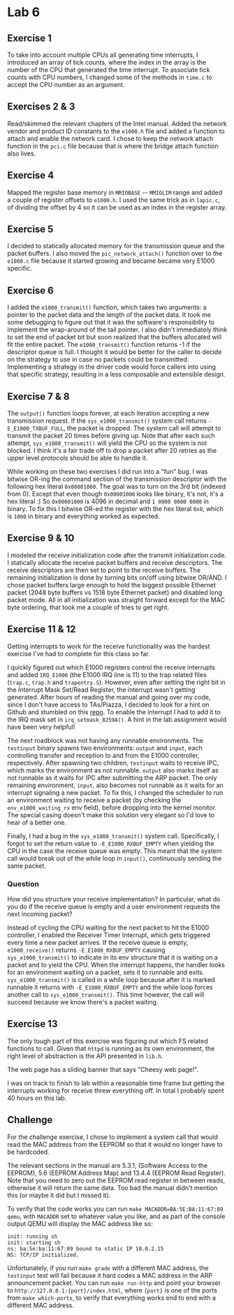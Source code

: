 # Lab 6

## Exercise 1

To take into account multiple CPUs all generating time interrupts, I introduced an array of tick counts, where the index in the array is the number of the CPU that generated the time interrupt. To associate tick counts with CPU numbers, I changed some of the methods in `time.c` to accept the CPU number as an argument.

## Exercises 2 & 3

Read/skimmed the relevant chapters of the Intel manual. Added the network vendor and product ID constants to the `e1000.h` file and added a function to attach and enable the network card. I chose to keep the network attach function in the `pci.c` file because that is where the bridge attach function also lives.

## Exercise 4

Mapped the register base memory in `MMIOBASE` -- `MMIOLIM` range and added a couple of register offsets to `e1000.h`. I used the same trick as in `lapic.c`, of dividing the offset by 4 so it can be used as an index in the register array.

## Exercise 5

I decided to statically allocated memory for the transmission queue and the packet buffers. I also moved the `pic_network_attach()` function over to the `e1000.c` file because it started growing and became became very E1000 specific.

## Exercise 6

I added the `e1000_transmit()` function, which takes two arguments: a pointer to the packet data and the length of the packet data. It took me some debugging to figure out that it was the software's responsibility to implement the wrap-around of the tail pointer. I also didn't immediately think to set the end of packet bit but soon realized that the buffers allocated will fit the entire packet. The `e1000_transmit()` function returns -1 if the descriptor queue is full. I thought it would be better for the caller to decide on the strategy to use in case no packets could be transmitted. Implementing a strategy in the driver code would force callers into using that specific strategy, resulting in a less composable and extensible design.

## Exercise 7 & 8

The `output()` function loops forever, at each iteration accepting a new transmission request. If the `sys_e1000_transmit()` system call returns `-E_E1000_TXBUF_FULL`, the packet is dropped. The system call will attempt to transmit the packet 20 times before giving up. Note that after each such attempt, `sys_e1000_transmit()` will yield the CPU so the system is not blocked. I think it's a fair trade off to drop a packet after 20 retries as the upper level protocols should be able to handle it.

While working on these two exercises I did run into a "fun" bug. I was bitwise OR-ing the command section of the transmission descriptor with the following hex literal `0x00001000`. The goal was to turn on the 3rd bit (indexed from 0). Except that even though `0x00001000` looks like binary, it's not, it's a hex literal :) So `0x00001000` is 4096 in decimal and `1 0000 0000 0000` in binary. To fix this I bitwise OR-ed the register with the hex literal `0x8`, which is `1000` in binary and everything worked as expected.

## Exercise 9 & 10

I modeled the receive initialization code after the transmit initialization code. I statically allocate the receive packet buffers and receive descriptors. The receive descriptors are then set to point to the receive buffers. The remaining initialization is done by turning bits on/off using bitwise OR/AND. I chose packet buffers large enough to hold the biggest possible Ethernet packet (2048 byte buffers vs 1518 byte Ethernet packet) and disabled long packet mode. All in all initialization was straight forward except for the MAC byte ordering, that took me a couple of tries to get right.

## Exercise 11 & 12

Getting interrupts to work for the receive functionality was the hardest exercise I've had to complete for this class so far.

I quickly figured out which E1000 registers control the receive interrupts and added `IRQ_E1000` (the E1000 IRQ line is 11) to the trap related files (`trap.c`, `trap.h` and `trapentry.S`). However, even after setting the right bit in the Interrupt Mask Set/Read Register, the interrupt wasn't getting generated. After hours of reading the manual and going over my code, since I don't have access to TAs/Piazza, I decided to look for a hint on Github and stumbled on this [repo](https://github.com/macfij/macfij_jos). To enable the interrupt I had to add it to the IRQ mask set in `irq_setmask_8259A()`. A hint in the lab assignment would have been very helpful!

The next roadblock was not having any runnable environments. The `testinput` binary spawns two environments: `output` and `input`, each controlling transfer and reception to and from the E1000 controller, respectively. After spawning two children, `testinput` waits to receive IPC, which marks the environment as not runnable. `output` also marks itself as not runnable as it waits for IPC after submitting the ARP packet. The only remaining environment, `input`, also becomes not runnable as it waits for an interrupt signaling a new packet. To fix this, I changed the scheduler to run an environment waiting to receive a packet (by checking the `env_e1000_waiting_rx` env field), before dropping into the kernel monitor. The special casing doesn't make this solution very elegant so I'd love to hear of a better one.

Finally, I had a bug in the `sys_e1000_transmit()` system call. Specifically, I forgot to set the return value to `-E_E1000_RXBUF_EMPTY` when yielding the CPU in the case the receive queue was empty. This meant that the system call would break out of the while loop in `input()`, continuously sending the same packet.

### Question

How did you structure your receive implementation? In particular, what do you do if the receive queue is empty and a user environment requests the next incoming packet?

Instead of cycling the CPU waiting for the next packet to hit the E1000 controller, I enabled the Receiver Timer Interrupt, which gets triggered every time a new packet arrives. If the receive queue is empty, `e1000_receive()` returns `-E_E1000_RXBUF_EMPTY` causing `sys_e1000_transmit()` to indicate in its env structure that it is waiting on a packet and to yield the CPU. When the interrupt happens, the handler looks for an environment waiting on a packet, sets it to runnable and exits. `sys_e1000_transmit()` is called in a while loop because after it is marked runnable it returns with `-E_E1000_RXBUF_EMPTY` and the while loop forces another call to `sys_e1000_transmit()`. This time however, the call will succeed because we know there's a packet waiting.

## Exercise 13

The only tough part of this exercise was figuring out which FS related functions to call. Given that `httpd` is running as its own environment, the right level of abstraction is the API presented in `lib.h`.

The web page has a sliding banner that says "Cheesy web page!".

I was on track to finish to lab within a reasonable time frame but getting the interrupts working for receive threw everything off. In total I probably spent 40 hours on this lab.

## Challenge

For the challenge exercise, I chose to implement a system call that would read the MAC address from the EEPROM so that it would no longer have to be hardcoded.

The relevant sections in the manual are 5.3.1, (Software Access to the EEPROM), 5.6 (EEPROM Address Map) and 13.4.4 (EEPROM Read Register). Note that you need to zero out the EEPROM read register in between reads, otherwise it will return the same data. Too bad the manual didn't mention this (or maybe it did but I missed it).

To verify that the code works you can run `make MACADDR=BA:5E:BA:11:67:89 qemu`, with `MACADDR` set to whatever value you like, and as part of the console output QEMU will display the MAC address like so:

```
init: running sh
init: starting sh
ns: ba:5e:ba:11:67:89 bound to static IP 10.0.2.15
NS: TCP/IP initialized.
```

Unfortunately, if you run `make grade` with a different MAC address, the `testinput` test will fail because it hard codes a MAC address in the ARP announcement packet. You can run `make run-http` and point your browser to `http://127.0.0.1:{port}/index.html`, where `{port}` is one of the ports from `make which-ports`, to verify that everything works end to end with a different MAC address.

